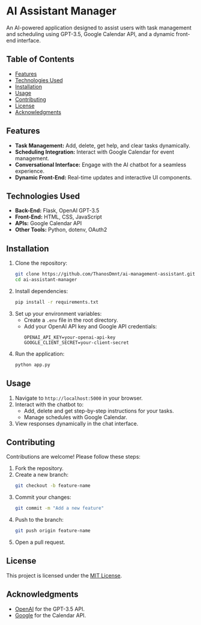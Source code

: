 # AI Assistant Manager

An AI-powered application designed to assist users with task management and scheduling using GPT-3.5, Google Calendar API, and a dynamic front-end interface.

## Table of Contents
- [Features](#features)
- [Technologies Used](#technologies-used)
- [Installation](#installation)
- [Usage](#usage)
- [Contributing](#contributing)
- [License](#license)
- [Acknowledgments](#acknowledgments)

## Features
- **Task Management:** Add, delete, get help, and clear tasks dynamically.
- **Scheduling Integration:** Interact with Google Calendar for event management.
- **Conversational Interface:** Engage with the AI chatbot for a seamless experience.
- **Dynamic Front-End:** Real-time updates and interactive UI components.

## Technologies Used
- **Back-End:** Flask, OpenAI GPT-3.5
- **Front-End:** HTML, CSS, JavaScript
- **APIs:** Google Calendar API
- **Other Tools:** Python, dotenv, OAuth2

## Installation
1. Clone the repository:
   ```bash
   git clone https://github.com/ThanosDmnt/ai-management-assistant.git
   cd ai-assistant-manager
   ```
2. Install dependencies:
   ```bash
   pip install -r requirements.txt
   ```
3. Set up your environment variables:
   - Create a `.env` file in the root directory.
   - Add your OpenAI API key and Google API credentials:
     ```
     OPENAI_API_KEY=your-openai-api-key
     GOOGLE_CLIENT_SECRET=your-client-secret
     ```
4. Run the application:
   ```bash
   python app.py
   ```

## Usage
1. Navigate to `http://localhost:5000` in your browser.
2. Interact with the chatbot to:
   - Add, delete and get step-by-step instructions for your tasks.
   - Manage schedules with Google Calendar.
3. View responses dynamically in the chat interface.

## Contributing
Contributions are welcome! Please follow these steps:
1. Fork the repository.
2. Create a new branch:
   ```bash
   git checkout -b feature-name
   ```
3. Commit your changes:
   ```bash
   git commit -m "Add a new feature"
   ```
4. Push to the branch:
   ```bash
   git push origin feature-name
   ```
5. Open a pull request.

## License
This project is licensed under the [MIT License](LICENSE).

## Acknowledgments
- [OpenAI](https://openai.com) for the GPT-3.5 API.
- [Google](https://developers.google.com/calendar) for the Calendar API.